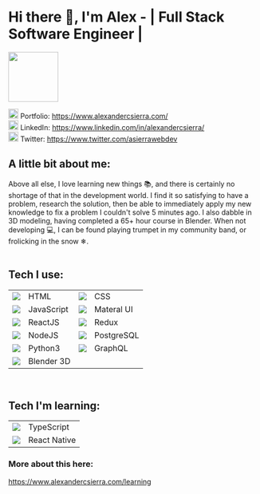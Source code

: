 # Hi there 👋, I'm Alex - | Full Stack Software Engineer |

<img src="https://alexandercsierra.com/static/media/smallerlogo.6573817e.png" width="100">

<img src="https://image.flaticon.com/icons/svg/867/867644.svg" 
width="20"/>
Portfolio: <https://www.alexandercsierra.com/> <br>
<img src="https://image.flaticon.com/icons/svg/1384/1384062.svg" width="20"/>
LinkedIn: <https://www.linkedin.com/in/alexandercsierra/> <br>
<img src="https://image.flaticon.com/icons/svg/733/733579.svg" width="20"/>
Twitter: <https://www.twitter.com/asierrawebdev>
<br>

## A little bit about me:

Above all else, I love learning new things 📚, and there is certainly no shortage of that in the development world. I find it so satisfying to have a problem, research the solution, then be able to immediately apply my new knowledge to fix a problem I couldn't solve 5 minutes ago. I also dabble in 3D modeling, having completed a 65+ hour course in Blender. When not developing 💻, I can be found playing trumpet in my community band, or frolicking in the snow ❄.<br><br>

## Tech I use:

|                                                                     |            |                                                                     |            |
| :-----------------------------------------------------------------: | :--------- | :------------------------------------------------------------------ | :--------- |
|   <img src="https://img.icons8.com/color/48/000000/html-5.png"/>    | HTML       | <img src="https://img.icons8.com/color/48/000000/css3.png"/>        | CSS        |
| <img src="https://img.icons8.com/color/48/000000/javascript.png"/>  | JavaScript | <img src="https://img.icons8.com/color/48/000000/material-ui.png"/> | Materal UI |
| <img src="https://img.icons8.com/ultraviolet/40/000000/react.png"/> | ReactJS    | <img src="https://img.icons8.com/color/48/000000/redux.png"/>       | Redux      |
|   <img src="https://img.icons8.com/color/48/000000/nodejs.png"/>    | NodeJS     | <img src="https://img.icons8.com/color/48/000000/postgreesql.png"/> | PostgreSQL |
|   <img src="https://img.icons8.com/color/48/000000/python.png"/>    | Python3    | <img src="https://img.icons8.com/color/48/000000/graphql.png"/>   | GraphQL      |
|<img src="https://img.icons8.com/color/48/000000/blender-3d.png"/>  | Blender 3D |
<br>

## Tech I'm learning:

|                                                                    |              |
| :----------------------------------------------------------------: | :----------- |
| <img src="https://img.icons8.com/color/48/000000/typescript.png"/> | TypeScript   |
|   <img src="https://img.icons8.com/nolan/64/react-native.png"/>    | React Native |

### More about this here:

<https://www.alexandercsierra.com/learning>

